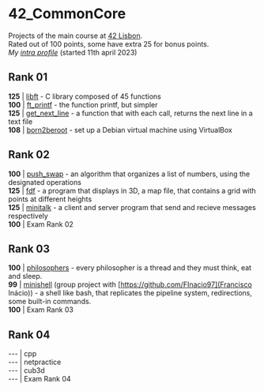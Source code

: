 # 42_CommonCore

Projects of the main course at [42 Lisbon](https://www.42lisboa.com/).\
Rated out of 100 points, some have extra 25 for bonus points.\
*My [intra profile](https://profile.intra.42.fr/users/rvaz)* (started 11th april 2023)

## Rank 01
**125** | [libft](./rank01/libft) - C library composed of 45 functions\
**100** | [ft_printf](./rank01/ft_printf) - the function printf, but simpler\
**125** | [get_next_line](./rank01/get_next_line) - a function that with each call, returns the next line in a text file\
**108** | [born2beroot](./rank01/born2beroot) - set up a Debian virtual machine using VirtualBox

## Rank 02
**100** | [push_swap](./rank02/push_swap) - an algorithm that organizes a list of numbers, using the designated operations\
**125** | [fdf](./rank02/fdf) - a program that displays in 3D, a map file, that contains a grid with points at different heights\
**125** | [minitalk](./rank02/minitalk) - a client and server program that send and recieve messages respectively\
**100** | Exam Rank 02

## Rank 03
**100** | [philosophers](./rank03/philosophers) - every philosopher is a thread and they must think, eat and sleep.\
**99** | [minishell](https://github.com/rafaelva-z/minishell) (group project with [https://github.com/FInacio97](Francisco Inácio)) - a shell like bash, that replicates the pipeline system, redirections, some built-in commands.\
**100** | Exam Rank 03

## Rank 04
--- | cpp \
--- | netpractice \
--- | cub3d \
--- | Exam Rank 04
